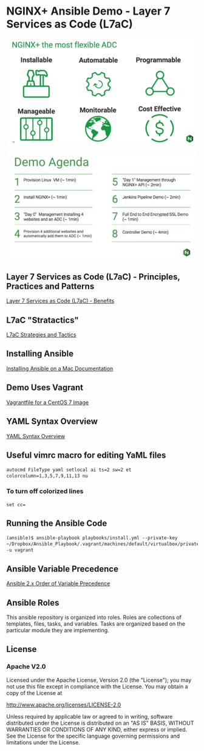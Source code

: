 # NGINX+ Ansible Demo - Layer 7 Services as Code (L7aC)

[![NGINX+ Ansible Demo](docs/flexible.png)](https://www.nginx.com/products/nginx/ "NGINX+")

[![NGINX+ Ansible Demo](docs/ansible_demo.png)](https://www.nginx.com/products/nginx/ "NGINX+")

## Layer 7 Services as Code (L7aC) -  Principles, Practices and Patterns
[Layer 7 Services as Code (L7aC) -  Benefits](docs/L7AC.md)

## L7aC "Stratactics"
[L7aC Strategies and Tactics](docs/stratactics.md)

## Installing Ansible

[Installing Ansible on a Mac Documentation](docs/INSTALL.md)

## Demo Uses Vagrant

[Vagrantfile for a CentOS 7 Image](vagrant/Vagrantfile)

## YAML Syntax Overview

[YAML Syntax Overview](https://learn.getgrav.org/advanced/yaml)


## Useful vimrc macro for editing YaML files
```
autocmd FileType yaml setlocal ai ts=2 sw=2 et colorcolumn=1,3,5,7,9,11,13 nu
```
### To turn off colorized lines
```
set cc=
```


## Running the Ansible Code

```
(ansible)$ ansible-playbook playbooks/install.yml --private-key ~/Dropbox/Ansible_Playbook/.vagrant/machines/default/virtualbox/private_key -u vagrant
```

## Ansible Variable Precedence

[Ansible 2.x Order of Variable Precedence](docs/PRECEDENCE.md)


## Ansible Roles
This ansible repository is organized into roles. Roles are collections of templates, files, tasks,
and variables. Tasks are organized based on the particular module they are implementing. 

## License
### Apache V2.0

Licensed under the Apache License, Version 2.0 (the "License"); you may not use this file except in compliance with the License. You may obtain a copy of the License at

http://www.apache.org/licenses/LICENSE-2.0

Unless required by applicable law or agreed to in writing, software distributed under the License is distributed on an "AS IS" BASIS, WITHOUT WARRANTIES OR CONDITIONS OF ANY KIND, either express or implied. See the License for the specific language governing permissions and limitations under the License.
